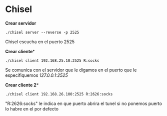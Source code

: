 # Chisel

**Crear servidor**
```
./chisel server --reverse -p 2525
```
Chisel escucha en el puerto 2525

**Crear cliente***
```
./chisel client 192.168.25.10:2525 R:socks
```
Se comunica con el servidor que le digamos en el puerto que le especifiquemos *127.0.0.1:2525*

**Crear cliente 2***
```
./chisel client 192.168.26.100:2525 R:2626:socks
```
"R:2626:socks" le indica en que puerto abrira el tunel si no ponemos puerto lo habre en el por defecto
